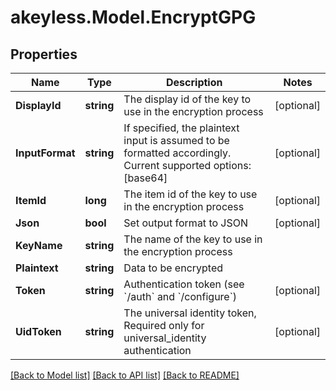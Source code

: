 # akeyless.Model.EncryptGPG

## Properties

Name | Type | Description | Notes
------------ | ------------- | ------------- | -------------
**DisplayId** | **string** | The display id of the key to use in the encryption process | [optional] 
**InputFormat** | **string** | If specified, the plaintext input is assumed to be formatted accordingly. Current supported options: [base64] | [optional] 
**ItemId** | **long** | The item id of the key to use in the encryption process | [optional] 
**Json** | **bool** | Set output format to JSON | [optional] 
**KeyName** | **string** | The name of the key to use in the encryption process | 
**Plaintext** | **string** | Data to be encrypted | 
**Token** | **string** | Authentication token (see &#x60;/auth&#x60; and &#x60;/configure&#x60;) | [optional] 
**UidToken** | **string** | The universal identity token, Required only for universal_identity authentication | [optional] 

[[Back to Model list]](../README.md#documentation-for-models) [[Back to API list]](../README.md#documentation-for-api-endpoints) [[Back to README]](../README.md)

